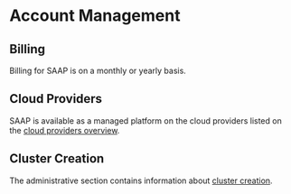 # Account Management

## Billing

Billing for SAAP is on a monthly or yearly basis.

## Cloud Providers

SAAP is available as a managed platform on the cloud providers listed on the [cloud providers overview](../cloud-providers/overview.md).

## Cluster Creation

The administrative section contains information about [cluster creation](../../for-administrators/create-your-cluster.md).
